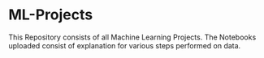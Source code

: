 # ML-Projects
This Repository consists of all Machine Learning Projects.
The Notebooks uploaded consist of explanation for various steps performed on data.
